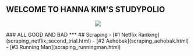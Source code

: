 ## WELCOME TO HANNA KIM'S STUDYPOLIO
<p align="center">
  <img src="https://images.unsplash.com/photo-1516782522590-682f9816631d?ixlib=rb-1.2.1&ixid=eyJhcHBfaWQiOjEyMDd9&auto=format&fit=crop&w=1990&q=80"/>
</p>
### ALL GOOD AND BAD
***
## Scraping
- [#1 Netflix Ranking](scraping_netflix_second_trial.html)
- [#2 Aehobak](scraping_aehobak.html)
- [#3 Running Man](scraping_runningman.html)


